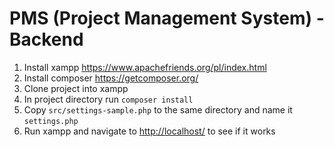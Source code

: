 # PMS (Project Management System) - Backend

1. Install xampp https://www.apachefriends.org/pl/index.html  
2. Install composer https://getcomposer.org/  
3. Clone project into xampp  
4. In project directory run `composer install`  
5. Copy `src/settings-sample.php` to the same directory and name it `settings.php`  
6. Run xampp and navigate to [http://localhost/](http://localhost/) to see if it works  
